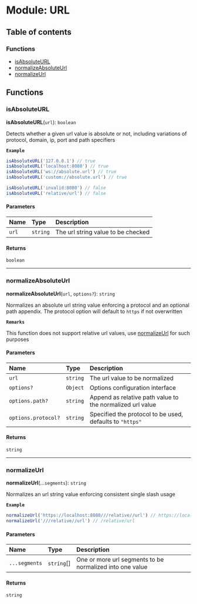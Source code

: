 # Module: URL

## Table of contents

### Functions

- [isAbsoluteURL](URL.md#isabsoluteurl)
- [normalizeAbsoluteUrl](URL.md#normalizeabsoluteurl)
- [normalizeUrl](URL.md#normalizeurl)

## Functions

### isAbsoluteURL

**isAbsoluteURL**(`url`): `boolean`

Detects whether a given url value is absolute or not, including variations of
protocol, domain, ip, port and path specifiers

**`Example`**

```typescript
isAbsoluteURL('127.0.0.1') // true
isAbsoluteURL('localhost:8080') // true
isAbsoluteURL('ws://absolute.url') // true
isAbsoluteURL('custom://absolute.url') // true

isAbsoluteURL('invalid:8080') // false
isAbsoluteURL('relative/url') // false
```

#### Parameters

| Name | Type | Description |
| :------ | :------ | :------ |
| `url` | `string` | The url string value to be checked |

#### Returns

`boolean`

___

### normalizeAbsoluteUrl

**normalizeAbsoluteUrl**(`url`, `options?`): `string`

Normalizes an absolute url string value enforcing a protocol and an optional
path appendix. The protocol option will default to `https` if not overwritten

**`Remarks`**

This function does not support relative url values, use [normalizeUrl](URL.md#normalizeurl) for such purposes

#### Parameters

| Name | Type | Description |
| :------ | :------ | :------ |
| `url` | `string` | The url value to be normalized |
| `options?` | `Object` | Options configuration interface |
| `options.path?` | `string` | Append as relative path value to the normalized url value |
| `options.protocol?` | `string` | Specified the protocol to be used, defaults to `"https"` |

#### Returns

`string`

___

### normalizeUrl

**normalizeUrl**(...`segments`): `string`

Normalizes an url string value enforcing consistent single slash usage

**`Example`**

```typescript
normalizeUrl('https://localhost:8080///relative//url') // https://localhost:8080/relative/url
normalizeUrl('///relative//url') // /relative/url
```

#### Parameters

| Name | Type | Description |
| :------ | :------ | :------ |
| `...segments` | `string`[] | One or more url segments to be normalized into one value |

#### Returns

`string`

